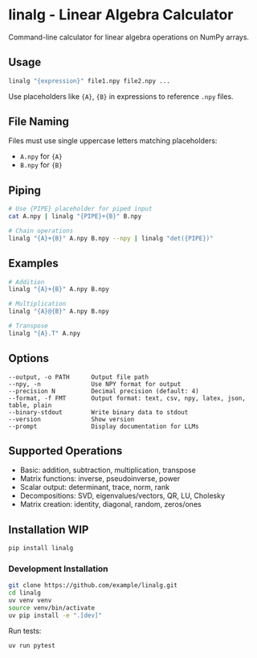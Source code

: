 # linalg - Linear Algebra Calculator

Command-line calculator for linear algebra operations on NumPy arrays.

## Usage

```bash
linalg "{expression}" file1.npy file2.npy ...
```

Use placeholders like `{A}`, `{B}` in expressions to reference `.npy` files.

## File Naming

Files must use single uppercase letters matching placeholders:
- `A.npy` for `{A}`
- `B.npy` for `{B}`

## Piping

```bash
# Use {PIPE} placeholder for piped input
cat A.npy | linalg "{PIPE}+{B}" B.npy

# Chain operations
linalg "{A}+{B}" A.npy B.npy --npy | linalg "det({PIPE})"
```

## Examples

```bash
# Addition
linalg "{A}+{B}" A.npy B.npy

# Multiplication
linalg "{A}@{B}" A.npy B.npy

# Transpose
linalg "{A}.T" A.npy
```

## Options

```
--output, -o PATH      Output file path
--npy, -n              Use NPY format for output
--precision N          Decimal precision (default: 4)
--format, -f FMT       Output format: text, csv, npy, latex, json, table, plain
--binary-stdout        Write binary data to stdout
--version              Show version
--prompt               Display documentation for LLMs
```

## Supported Operations

- Basic: addition, subtraction, multiplication, transpose
- Matrix functions: inverse, pseudoinverse, power
- Scalar output: determinant, trace, norm, rank
- Decompositions: SVD, eigenvalues/vectors, QR, LU, Cholesky
- Matrix creation: identity, diagonal, random, zeros/ones

## Installation WIP

```bash
pip install linalg
```

### Development Installation

```bash
git clone https://github.com/example/linalg.git
cd linalg
uv venv venv
source venv/bin/activate
uv pip install -e ".[dev]"
```

Run tests:
```bash
uv run pytest
```
